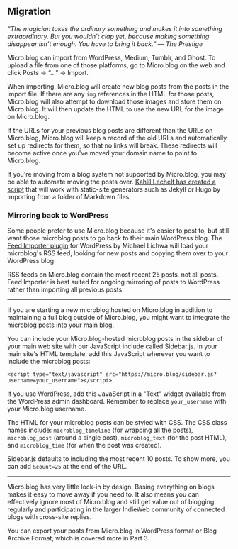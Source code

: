 ## Migration

_“The magician takes the ordinary something and makes it into something extraordinary. But you wouldn’t clap yet, because making something disappear isn’t enough. You have to bring it back.” — The Prestige_

Micro.blog can import from WordPress, Medium, Tumblr, and Ghost. To upload a file from one of those platforms, go to Micro.blog on the web and click Posts → “…” → Import.

When importing, Micro.blog will create new blog posts from the posts in the import file. If there are any `img` references in the HTML for those posts, Micro.blog will also attempt to download those images and store them on Micro.blog. It will then update the HTML to use the new URL for the image on Micro.blog.

If the URLs for your previous blog posts are different than the URLs on Micro.blog, Micro.blog will keep a record of the old URLs and automatically set up redirects for them, so that no links will break. These redirects will become active once you've moved your domain name to point to Micro.blog.

If you're moving from a blog system not supported by Micro.blog, you may be able to automate moving the posts over. [Kahlil Lechelt has created a script][1] that will work with static-site generators such as Jekyll or Hugo by importing from a folder of Markdown files.

### Mirroring back to WordPress

Some people prefer to use Micro.blog because it's easier to post to, but still want those microblog posts to go back to their main WordPress blog. The [Feed Importer plugin][2] for WordPress by Michael Lichwa will load your microblog's RSS feed, looking for new posts and copying them over to your WordPress blog.

RSS feeds on Micro.blog contain the most recent 25 posts, not all posts. Feed Importer is best suited for ongoing mirroring of posts to WordPress rather than importing all previous posts.

---- 

If you are starting a new microblog hosted on Micro.blog in addition to maintaining a full blog outside of Micro.blog, you might want to integrate the microblog posts into your main blog.

You can include your Micro.blog-hosted microblog posts in the sidebar of your main web site with our JavaScript include called Sidebar.js. In your main site's HTML template, add this JavaScript wherever you want to include the microblog posts:

	<script type="text/javascript" src="https://micro.blog/sidebar.js?username=your_username"></script>

If you use WordPress, add this JavaScript in a "Text" widget available from the WordPress admin dashboard. Remember to replace `your_username` with your Micro.blog username.

The HTML for your microblog posts can be styled with CSS. The CSS class names include: `microblog_timeline` (for wrapping all the posts), `microblog_post` (around a single post), `microblog_text` (for the post HTML), and `microblog_time` (for when the post was created).

Sidebar.js defaults to including the most recent 10 posts. To show more, you can add `&count=25` at the end of the URL.

---- 

Micro.blog has very little lock-in by design. Basing everything on blogs makes it easy to move away if you need to. It also means you can effectively ignore most of Micro.blog and still get value out of blogging regularly and participating in the larger IndieWeb community of connected blogs with cross-site replies.

You can export your posts from Micro.blog in WordPress format or Blog Archive Format, which is covered more in Part 3.

[1]:	https://ka.micro.blog/2019/01/01/microblog-import-script.html
[2]:	https://wordpress.org/plugins/feed-importer-micro-blog/